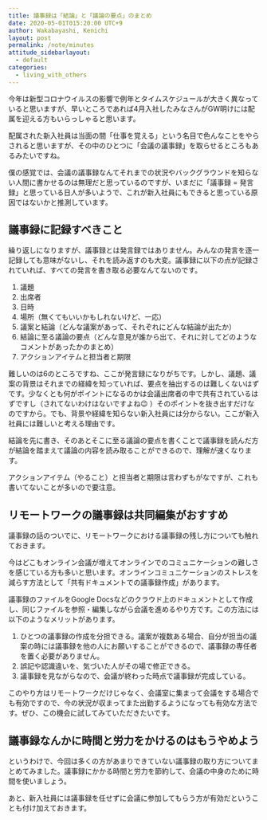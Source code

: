 ```yaml
---
title: 議事録は「結論」と「議論の要点」のまとめ
date: 2020-05-01T015:20:00 UTC+9
author: Wakabayashi, Kenichi
layout: post
permalink: /note/minutes
attitude_sidebarlayout:
  - default
categories:
  - living_with_others
---
```

今年は新型コロナウイルスの影響で例年とタイムスケジュールが大きく異なっていると思いますが、早いところであれば4月入社したみなさんがGW明けには配属を迎える方もいらっしゃると思います。

配属された新入社員は当面の間「仕事を覚える」という名目で色んなことをやらされると思いますが、その中のひとつに「会議の議事録」を取らせるところもあるみたいですね。

僕の感覚では、会議の議事録なんてそれまでの状況やバックグラウンドを知らない人間に書かせるのは無理だと思っているのですが、いまだに「議事録 = 発言録」と思っている日人が多いようで、これが新入社員にもできると思っている原因ではないかと推測しています。

## 議事録に記録すべきこと

繰り返しになりますが、議事録とは発言録ではありません。みんなの発言を逐一記録しても意味がないし、それを読み返すのも大変。議事録に以下の点が記録されていれば、すべての発言を書き取る必要なんてないのです。

1. 議題
2. 出席者
3. 日時
4. 場所（無くてもいいかもしれないけど、一応）
5. 議案と結論（どんな議案があって、それぞれにどんな結論が出たか）
6. 結論に至る議論の要点（どんな意見が誰から出て、それに対してどのようなコメントがあったかのまとめ） 
7. アクションアイテムと担当者と期限

難しいのは6のところですね、ここが発言録になりがちです。しかし、議題、議案の背景はそれまでの経緯を知っていれば、要点を抽出するのは難しくないはずです。少なくとも何がポイントになるのかは会議出席者の中で共有されているはずですし（されてないわけはないですよね😉 ）そのポイントを抜き出すだけなのですから。でも、背景や経緯を知らない新入社員には分からない。ここが新入社員には難しいと考える理由です。

結論を先に書き、そのあとそこに至る議論の要点を書くことで議事録を読んだ方が結論を踏まえて議論の内容を読み取ることができるので、理解が速くなります。

アクションアイテム（やること）と担当者と期限は言わずもがなですが、これも書いてないことが多いので要注意。

## リモートワークの議事録は共同編集がおすすめ

議事録の話のついでに、リモートワークにおける議事録の残し方についても触れておきます。

今はどこもオンライン会議が増えてオンラインでのコミュニケーションの難しさを感じている方も多いと思います。オンラインコミュニケーションのストレスを減らす方法として「共有ドキュメントでの議事録作成」があります。

議事録のファイルをGoogle Docsなどのクラウド上のドキュメントとして作成し、同じファイルを参照・編集しながら会議を進めるやり方です。この方法には以下のようなメリットがあります。

1. ひとつの議事録の作成を分担できる。議案が複数ある場合、自分が担当の議案の時には議事録を他の人にお願いすることができるので、議事録の専任者を置く必要がありません。
2. 誤記や認識違いを、気づいた人がその場で修正できる。
3. 議事録を見ながらなので、会議が終わった時点で議事録が完成している。

このやり方はリモートワークだけじゃなく、会議室に集まって会議をする場合でも有効ですので、今の状況が収まってまた出勤するようになっても有効な方法です。ぜひ、この機会に試してみていただきたいです。

## 議事録なんかに時間と労力をかけるのはもうやめよう

というわけで、今回は多くの方があまりできていない議事録の取り方についてまとめてみました。議事録にかかる時間と労力を節約して、会議の中身のために時間を使いましょう。

あと、新入社員には議事録を任せずに会議に参加してもらう方が有効だということも付け加えておきます。